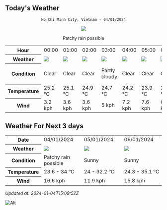 ## Today's Weather
<div align="center">

`Ho Chi Minh City, Vietnam - 04/01/2024`

<img src="https://cdn.weatherapi.com/weather/64x64/day/176.png"/>

Patchy rain possible

</div>


<table>
    <tr>
        <th>Hour</th>
          <td>00:00</div>   <td>01:00</div>   <td>02:00</div>   <td>03:00</div>   <td>04:00</div>   <td>05:00</div>   <td>06:00</div>   <td>07:00</div>   <td>08:00</div>   <td>09:00</div>   <td>10:00</div>   <td>11:00</div>   <td>12:00</div>   <td>13:00</div>   <td>14:00</div>   <td>15:00</div>   <td>16:00</div>   <td>17:00</div>   <td>18:00</div>   <td>19:00</div>   <td>20:00</div>   <td>21:00</div>   <td>$${\color{red}22:00}$$</td>   <td>23:00</div> 
    </tr>
    <tr>
        <th>Weather</th>
        <td><img src="https://cdn.weatherapi.com/weather/64x64/night/113.png"></img></td><td><img src="https://cdn.weatherapi.com/weather/64x64/night/113.png"></img></td><td><img src="https://cdn.weatherapi.com/weather/64x64/night/113.png"></img></td><td><img src="https://cdn.weatherapi.com/weather/64x64/night/116.png"></img></td><td><img src="https://cdn.weatherapi.com/weather/64x64/night/113.png"></img></td><td><img src="https://cdn.weatherapi.com/weather/64x64/night/113.png"></img></td><td><img src="https://cdn.weatherapi.com/weather/64x64/night/113.png"></img></td><td><img src="https://cdn.weatherapi.com/weather/64x64/day/113.png"></img></td><td><img src="https://cdn.weatherapi.com/weather/64x64/day/113.png"></img></td><td><img src="https://cdn.weatherapi.com/weather/64x64/day/113.png"></img></td><td><img src="https://cdn.weatherapi.com/weather/64x64/day/113.png"></img></td><td><img src="https://cdn.weatherapi.com/weather/64x64/day/113.png"></img></td><td><img src="https://cdn.weatherapi.com/weather/64x64/day/113.png"></img></td><td><img src="https://cdn.weatherapi.com/weather/64x64/day/116.png"></img></td><td><img src="https://cdn.weatherapi.com/weather/64x64/day/116.png"></img></td><td><img src="https://cdn.weatherapi.com/weather/64x64/day/116.png"></img></td><td><img src="https://cdn.weatherapi.com/weather/64x64/day/116.png"></img></td><td><img src="https://cdn.weatherapi.com/weather/64x64/day/116.png"></img></td><td><img src="https://cdn.weatherapi.com/weather/64x64/night/116.png"></img></td><td><img src="https://cdn.weatherapi.com/weather/64x64/night/116.png"></img></td><td><img src="https://cdn.weatherapi.com/weather/64x64/night/176.png"></img></td><td><img src="https://cdn.weatherapi.com/weather/64x64/night/176.png"></img></td><td><img src="https://cdn.weatherapi.com/weather/64x64/night/116.png"></img></td><td><img src="https://cdn.weatherapi.com/weather/64x64/night/116.png"></img></td>
    </tr>
    <tr>
        <th>Condition</th>
        <td width="200px">Clear</td><td width="200px">Clear</td><td width="200px">Clear</td><td width="200px">Partly cloudy</td><td width="200px">Clear</td><td width="200px">Clear</td><td width="200px">Clear</td><td width="200px">Sunny</td><td width="200px">Sunny</td><td width="200px">Sunny</td><td width="200px">Sunny</td><td width="200px">Sunny</td><td width="200px">Sunny</td><td width="200px">Partly cloudy</td><td width="200px">Partly cloudy</td><td width="200px">Partly cloudy</td><td width="200px">Partly cloudy</td><td width="200px">Partly cloudy</td><td width="200px">Partly cloudy</td><td width="200px">Partly cloudy</td><td width="200px">Patchy rain possible</td><td width="200px">Patchy rain possible</td><td width="200px">Partly cloudy</td><td width="200px">Partly cloudy</td>
    </tr>
    <tr>
        <th>Temperature</th>
        <td>25.2 °C</td><td>25.1 °C</td><td>24.9 °C</td><td>24.7 °C</td><td>24.2 °C</td><td>23.9 °C</td><td>23.6 °C</td><td>24.2 °C</td><td>26.2 °C</td><td>28.3 °C</td><td>30.3 °C</td><td>31.7 °C</td><td>32.8 °C</td><td>33.7 °C</td><td>34 °C</td><td>33.6 °C</td><td>32.8 °C</td><td>31.2 °C</td><td>28.1 °C</td><td>26.6 °C</td><td>26.1 °C</td><td>25.8 °C</td><td>28 °C</td><td>25.4 °C</td>
    </tr>
    <tr>
        <th>Wind</th>
        <td>3.2 kph</td><td>3.6 kph</td><td>3.6 kph</td><td>5 kph</td><td>7.2 kph</td><td>7.6 kph</td><td>6.8 kph</td><td>5.4 kph</td><td>4.3 kph</td><td>0.7 kph</td><td>4 kph</td><td>6.1 kph</td><td>7.6 kph</td><td>7.9 kph</td><td>7.9 kph</td><td>7.6 kph</td><td>6.8 kph</td><td>10.1 kph</td><td>16.6 kph</td><td>14.4 kph</td><td>15.1 kph</td><td>14.8 kph</td><td>11.2 kph</td><td>11.9 kph</td>
    </tr>
</table>


## Weather For Next 3 days


<table>
    <tr>
        <th>Date</th>
        <td>04/01/2024</td><td>05/01/2024</td><td>06/01/2024</td>
    </tr>
    <tr>
        <th>Weather</th>
        <td><img src="https://cdn.weatherapi.com/weather/64x64/day/176.png"></img></td><td><img src="https://cdn.weatherapi.com/weather/64x64/day/113.png"></img></td><td><img src="https://cdn.weatherapi.com/weather/64x64/day/113.png"></img></td>
    </tr>
    <tr>
        <th>Condition</th>
        <td width="200px">Patchy rain possible</td><td width="200px">Sunny</td><td width="200px">Sunny</td>
    </tr>
    <tr>
        <th>Temperature</th>
        <td>23.6 -  34 °C</td><td>24 -  32.2 °C</td><td>24.3 -  35.1 °C</td>
    </tr>
    <tr>
        <th>Wind</th>
        <td>16.6 kph</td><td>11.9 kph</td><td>15.8 kph</td>
    </tr>
</table>


*Updated at: 2024-01-04T15:09:52Z*

![Alt](https://repobeats.axiom.co/api/embed/7d451ae2cdef1648d2e14e5cc714356b2ebae209.svg "Repobeats analytics image")